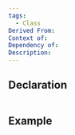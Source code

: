 ```yaml
---
tags:
  - Class
Derived From: 
Context of: 
Dependency of: 
Description:
---
```


## Declaration

```cpp
```

## Example

```cpp
```